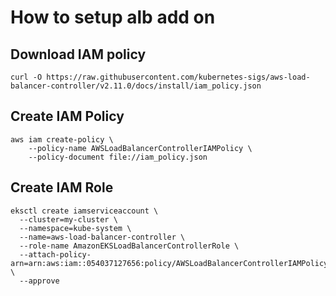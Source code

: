 # How to setup alb add on

## Download IAM policy
```
curl -O https://raw.githubusercontent.com/kubernetes-sigs/aws-load-balancer-controller/v2.11.0/docs/install/iam_policy.json
```
## Create IAM Policy
```
aws iam create-policy \
    --policy-name AWSLoadBalancerControllerIAMPolicy \
    --policy-document file://iam_policy.json
 ```   
## Create IAM Role
```
eksctl create iamserviceaccount \
  --cluster=my-cluster \
  --namespace=kube-system \
  --name=aws-load-balancer-controller \
  --role-name AmazonEKSLoadBalancerControllerRole \
  --attach-policy-arn=arn:aws:iam::054037127656:policy/AWSLoadBalancerControllerIAMPolicy \
  --approve
  
  ```
